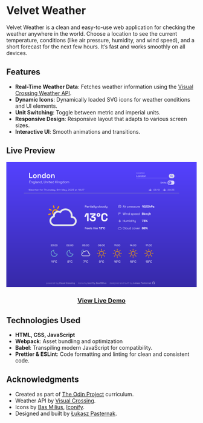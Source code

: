 # Velvet Weather

Velvet Weather is a clean and easy-to-use web application for checking the weather anywhere in the world. Choose a location to see the current temperature, conditions (like air pressure, humidity, and wind speed), and a short forecast for the next few hours. It’s fast and works smoothly on all devices.

## Features

* **Real-Time Weather Data**: Fetches weather information using the [Visual Crossing Weather API](https://www.visualcrossing.com/).
* **Dynamic Icons**: Dynamically loaded SVG icons for weather conditions and UI elements.
* **Unit Switching**: Toggle between metric and imperial units.
* **Responsive Design**: Responsive layout that adapts to various screen sizes.
* **Interactive UI**: Smooth animations and transitions.

## Live Preview

<div align="center">
  <a href="https://pascard20.github.io/velvet-weather/"><img src="./screenshots/preview.png" alt="Velvet Weather Preview"></a>
  <h3><a href="https://pascard20.github.io/velvet-weather">View Live Demo</a></h3>
</div>

## Technologies Used

* **HTML, CSS, JavaScript**
* **Webpack**: Asset bundling and optimization
* **Babel**: Transpiling modern JavaScript for compatibility.
* **Prettier & ESLint**: Code formatting and linting for clean and consistent code.

## Acknowledgments

* Created as part of [The Odin Project](https://www.theodinproject.com/) curriculum.
* Weather API by [Visual Crossing](https://www.visualcrossing.com/).
* Icons by [Bas Milius](https://bas.dev/work/meteocons/), [Iconify](https://iconify.design/).
* Designed and built by [Łukasz Pasternak](https://github.com/pascard20/).
